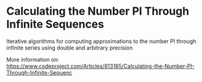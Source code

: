 # Calculating the Number PI Through Infinite Sequences

Iterative algorithms for computing approximations to the number PI through infinite series using double and arbitrary precision

More information on:
https://www.codeproject.com/Articles/813185/Calculating-the-Number-PI-Through-Infinite-Sequenc

